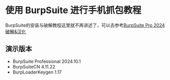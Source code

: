 # 使用 BurpSuite 进行手机抓包教程

BurpSuite的安装与破解教程这里就不再讲述了，可以去参考[BurpSuite Pro 2024 破解&汉化](https://nfbyte.com/archives/burpsuite-pro-2024-po-jie-han-hua)

## 演示版本

- BurpSuite Professional 2024.10.1
- BurpSuiteCN 4.11.22
- BurpLoaderKeygen 1.17

